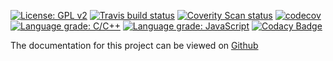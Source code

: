 [![License: GPL v2](https://img.shields.io/badge/License-GPL%20v2-blue.svg)](https://www.gnu.org/licenses/old-licenses/gpl-2.0.en.html)
[![Travis build status](https://travis-ci.org/mark-kendall/torc.svg?branch=master)](https://travis-ci.org/mark-kendall/torc)
[![Coverity Scan status](https://img.shields.io/coverity/scan/15519.svg)](https://scan.coverity.com/projects/mark-kendall-torc)
[![codecov](https://codecov.io/gh/mark-kendall/torc/branch/master/graph/badge.svg)](https://codecov.io/gh/mark-kendall/torc)
[![Language grade: C/C++](https://img.shields.io/lgtm/grade/cpp/g/mark-kendall/torc.svg?logo=lgtm&logoWidth=18)](https://lgtm.com/projects/g/mark-kendall/torc/context:cpp)
[![Language grade: JavaScript](https://img.shields.io/lgtm/grade/javascript/g/mark-kendall/torc.svg?logo=lgtm&logoWidth=18)](https://lgtm.com/projects/g/mark-kendall/torc/context:javascript)
[![Codacy Badge](https://api.codacy.com/project/badge/Grade/b20ffb829f624ddc8627675b931af220)](https://www.codacy.com/app/mark-kendall/torc?utm_source=github.com&amp;utm_medium=referral&amp;utm_content=mark-kendall/torc&amp;utm_campaign=Badge_Grade)

The documentation for this project can be viewed on [Github](https://mark-kendall.github.io)
